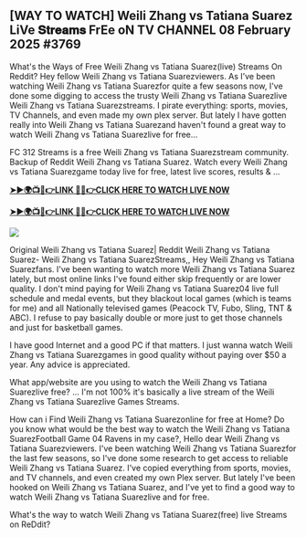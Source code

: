 ## [WAY TO WATCH] Weili Zhang vs Tatiana Suarez LiVe 𝐒𝐭𝐫𝐞𝐚𝐦𝐬 FrEe oN TV CHANNEL 08 February 2025 #3769

What's the Ways of Free Weili Zhang vs Tatiana Suarez(live) Streams On Reddit? Hey fellow Weili Zhang vs Tatiana Suarezviewers. As I’ve been watching Weili Zhang vs Tatiana Suarezfor quite a few seasons now, I've done some digging to access the trusty Weili Zhang vs Tatiana Suarezlive Weili Zhang vs Tatiana Suarezstreams. I pirate everything: sports, movies, TV Channels, and even made my own plex server. But lately I have gotten really into Weili Zhang vs Tatiana Suarezand haven't found a great way to watch Weili Zhang vs Tatiana Suarezlive for free...

FC 312 Streams is a free Weili Zhang vs Tatiana Suarezstream community. Backup of Reddit Weili Zhang vs Tatiana Suarez. Watch every Weili Zhang vs Tatiana Suarezgame today live for free, latest live scores, results & ...

 **[➤►🌍📺📱👉LINK 🔴✅👉CLICK HERE TO WATCH LIVE NOW](https://asho-paad-khao.blogspot.com/2025/02/uf.html)**

**[➤►🌍📺📱👉LINK 🔴✅👉CLICK HERE TO WATCH LIVE NOW](https://asho-paad-khao.blogspot.com/2025/02/uf.html)**

[![](https://blogger.googleusercontent.com/img/b/R29vZ2xl/AVvXsEhPny_OcYwXNkoBv2GQS7pdU8zWexW1VOdQ00RvjBySHV-GOUMqWZMYlbJ9_ZesDjY7BIETpQ2E1DMCxGBPyeQdh1O8NvNKACAa6RXHuc-G55Zcd-Ie1FI3PxSwA-jS2U8_hGP5Eo3jhchJKpcjTJR-GnapCXmL3McY3Q9yVtiVFbkNW9bHDVuQ5UZp8Ig/w524-h295/UFC%20Main.gif)](https://asho-paad-khao.blogspot.com/2025/02/uf.html)

Original Weili Zhang vs Tatiana Suarez| Reddit Weili Zhang vs Tatiana Suarez- Weili Zhang vs Tatiana SuarezStreams,, Hey Weili Zhang vs Tatiana Suarezfans. I've been wanting to watch more Weili Zhang vs Tatiana Suarez lately, but most online links I've found either skip frequently or are lower quality. I don't mind paying for Weili Zhang vs Tatiana Suarez04 live full schedule and medal events, but they blackout local games (which is teams for me) and all Nationally televised games (Peacock TV, Fubo, Sling, TNT & ABC). I refuse to pay basically double or more just to get those channels and just for basketball games.

I have good Internet and a good PC if that matters. I just wanna watch Weili Zhang vs Tatiana Suarezgames in good quality without paying over $50 a year. Any advice is appreciated.

What app/website are you using to watch the Weili Zhang vs Tatiana Suarezlive free? ... I'm not 100% it's basically a live stream of the Weili Zhang vs Tatiana Suarezlive Games Streams.

How can i Find Weili Zhang vs Tatiana Suarezonline for free at Home? Do you know what would be the best way to watch the Weili Zhang vs Tatiana SuarezFootball Game 04 Ravens in my case?, Hello dear Weili Zhang vs Tatiana Suarezviewers. I've been watching Weili Zhang vs Tatiana Suarezfor the last few seasons, so I've done some research to get access to reliable Weili Zhang vs Tatiana Suarez. I've copied everything from sports, movies, and TV channels, and even created my own Plex server. But lately I've been hooked on Weili Zhang vs Tatiana Suarez, and I've yet to find a good way to watch Weili Zhang vs Tatiana Suarezlive and for free.

What's the way to watch Weili Zhang vs Tatiana Suarez(free) live Streams on ReDdit?
